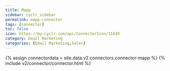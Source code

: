 ```yaml
---
title: Mapp
sidebar: cyclr_sidebar
permalink: mapp-connector
tags: [connector]
toc: false
icon: https://my.cyclr.com/api/ConnectorIcon/11839
category: Email Marketing
categories: [Email Marketing,Sales]
---
```

{% assign connectordata = site.data.v2.connectors.connector-mapp %}
{% include v2/connector/connector.html %}	
